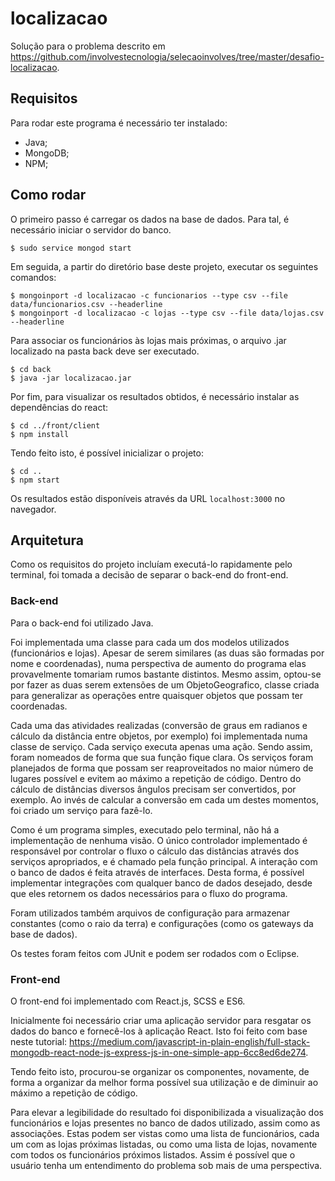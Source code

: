 # localizacao

Solução para o problema descrito em https://github.com/involvestecnologia/selecaoinvolves/tree/master/desafio-localizacao.

## Requisitos
Para rodar este programa é necessário ter instalado:
- Java;
- MongoDB;
- NPM;

## Como rodar
O primeiro passo é carregar os dados na base de dados. Para tal, é necessário iniciar o servidor do banco.
```
$ sudo service mongod start
```
Em seguida, a partir do diretório base deste projeto, executar os seguintes comandos:
```
$ mongoinport -d localizacao -c funcionarios --type csv --file data/funcionarios.csv --headerline
$ mongoinport -d localizacao -c lojas --type csv --file data/lojas.csv --headerline
```
Para associar os funcionários às lojas mais próximas, o arquivo .jar localizado na pasta back deve ser executado.
```
$ cd back
$ java -jar localizacao.jar
```
Por fim, para visualizar os resultados obtidos, é necessário instalar as dependências do react:

```
$ cd ../front/client
$ npm install
```
Tendo feito isto, é possível inicializar o projeto:
```
$ cd ..
$ npm start
```
Os resultados estão disponíveis através da URL `localhost:3000` no navegador.

## Arquitetura
Como os requisitos do projeto incluíam executá-lo rapidamente pelo terminal, foi tomada a decisão de separar o back-end do front-end.

### Back-end
Para o back-end foi utilizado Java.

Foi implementada uma classe para cada um dos modelos utilizados (funcionários e lojas). Apesar de serem similares (as duas são formadas por nome e coordenadas), numa perspectiva de aumento do programa elas provavelmente tomariam rumos bastante distintos. Mesmo assim, optou-se por fazer as duas serem extensões de um ObjetoGeografico, classe criada para generalizar as operações entre quaisquer objetos que possam ter coordenadas.

Cada uma das atividades realizadas (conversão de graus em radianos e cálculo da distância entre objetos, por exemplo) foi implementada numa classe de serviço. Cada serviço executa apenas uma ação. Sendo assim, foram nomeados de forma que sua função fique clara. Os serviços foram planejados de forma que possam ser reaproveitados no maior número de lugares possível e evitem ao máximo a repetição de código. Dentro do cálculo de distâncias diversos ângulos precisam ser convertidos, por exemplo. Ao invés de calcular a conversão em cada um destes momentos, foi criado um serviço para fazê-lo.

Como é um programa simples, executado pelo terminal, não há a implementação de nenhuma visão. O único controlador implementado é responsável por controlar o fluxo o cálculo das distâncias através dos serviços apropriados, e é chamado pela função principal.
A interação com o banco de dados é feita através de interfaces. Desta forma, é possível implementar integrações com qualquer banco de dados desejado, desde que eles retornem os dados necessários para o fluxo do programa.

Foram utilizados também arquivos de configuração para armazenar constantes (como o raio da terra) e configurações (como os gateways da base de dados).

Os testes foram feitos com JUnit e podem ser rodados com o Eclipse.

### Front-end
O front-end foi implementado com React.js, SCSS e ES6.

Inicialmente foi necessário criar uma aplicação servidor para resgatar os dados do banco e fornecê-los à aplicação React. Isto foi feito com base neste tutorial: https://medium.com/javascript-in-plain-english/full-stack-mongodb-react-node-js-express-js-in-one-simple-app-6cc8ed6de274.

Tendo feito isto, procurou-se organizar os componentes, novamente, de forma a organizar da melhor forma possível sua utilização e de diminuir ao máximo a repetição de código.

Para elevar a legibilidade do resultado foi disponibilizada a visualização dos funcionários e lojas presentes no banco de dados utilizado, assim como as associações. Estas podem ser vistas como uma lista de funcionários, cada um com as lojas próximas listadas, ou como uma lista de lojas, novamente com todos os funcionários próximos listados. Assim é possível que o usuário tenha um entendimento do problema sob mais de uma perspectiva.

